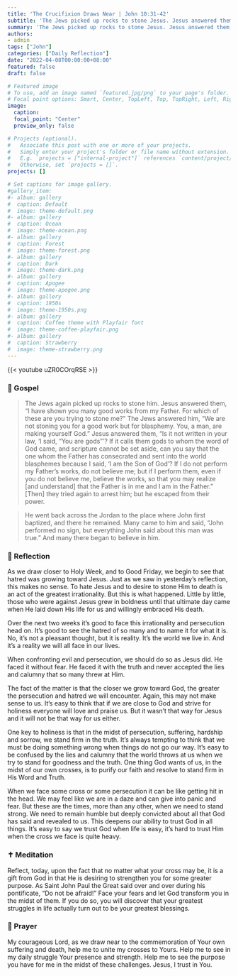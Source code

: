 ```yaml
---
title: 'The Crucifixion Draws Near | John 10:31-42'
subtitle: 'The Jews picked up rocks to stone Jesus. Jesus answered them, “I have shown you many good works from my Father. For which of these are you trying to stone me?”  John 10:31–32'
summary: 'The Jews picked up rocks to stone Jesus. Jesus answered them, “I have shown you many good works from my Father. For which of these are you trying to stone me?”  John 10:31–32'
authors:
- admin
tags: ["John"]
categories: ["Daily Reflection"]
date: "2022-04-08T00:00:00+08:00"
featured: false
draft: false

# Featured image
# To use, add an image named `featured.jpg/png` to your page's folder.
# Focal point options: Smart, Center, TopLeft, Top, TopRight, Left, Right, BottomLeft, Bottom, BottomRight
image:
  caption:
  focal_point: "Center"
  preview_only: false

# Projects (optional).
#   Associate this post with one or more of your projects.
#   Simply enter your project's folder or file name without extension.
#   E.g. `projects = ["internal-project"]` references `content/project/deep-learning/index.md`.
#   Otherwise, set `projects = []`.
projects: []

# Set captions for image gallery.
#gallery_item:
#- album: gallery
#  caption: Default
#  image: theme-default.png
#- album: gallery
#  caption: Ocean
#  image: theme-ocean.png
#- album: gallery
#  caption: Forest
#  image: theme-forest.png
#- album: gallery
#  caption: Dark
#  image: theme-dark.png
#- album: gallery
#  caption: Apogee
#  image: theme-apogee.png
#- album: gallery
#  caption: 1950s
#  image: theme-1950s.png
#- album: gallery
#  caption: Coffee theme with Playfair font
#  image: theme-coffee-playfair.png
#- album: gallery
#  caption: Strawberry
#  image: theme-strawberry.png
---
```


{{< youtube uZR0COrqRSE >}}

### :love_letter: Gospel
> The Jews again picked up rocks to stone him. Jesus answered them, “I have shown you many good works from my Father. For which of these are you trying to stone me?” The Jews answered him, “We are not stoning you for a good work but for blasphemy. You, a man, are making yourself God.”  Jesus answered them, “Is it not written in your law, ‘I said, “You are gods”’? If it calls them gods to whom the word of God came, and scripture cannot be set aside, can you say that the one whom the Father has consecrated and sent into the world blasphemes because I said, ‘I am the Son of God’? If I do not perform my Father’s works, do not believe me; but if I perform them, even if you do not believe me, believe the works, so that you may realize [and understand] that the Father is in me and I am in the Father.” [Then] they tried again to arrest him; but he escaped from their power.

> He went back across the Jordan to the place where John first baptized, and there he remained. Many came to him and said, “John performed no sign, but everything John said about this man was true.” And many there began to believe in him.

### :speech_balloon: Reflection
As we draw closer to Holy Week, and to Good Friday, we begin to see that hatred was growing toward Jesus.  Just as we saw in yesterday’s reflection, this makes no sense.  To hate Jesus and to desire to stone Him to death is an act of the greatest irrationality.  But this is what happened.  Little by little, those who were against Jesus grew in boldness until that ultimate day came when He laid down His life for us and willingly embraced His death.

Over the next two weeks it’s good to face this irrationality and persecution head on.  It’s good to see the hatred of so many and to name it for what it is.  No, it’s not a pleasant thought, but it is reality.  It’s the world we live in.  And it’s a reality we will all face in our lives.

When confronting evil and persecution, we should do so as Jesus did.  He faced it without fear.  He faced it with the truth and never accepted the lies and calumny that so many threw at Him.  

The fact of the matter is that the closer we grow toward God, the greater the persecution and hatred we will encounter.  Again, this may not make sense to us.  It’s easy to think that if we are close to God and strive for holiness everyone will love and praise us.  But it wasn’t that way for Jesus and it will not be that way for us either.

One key to holiness is that in the midst of persecution, suffering, hardship and sorrow, we stand firm in the truth.  It’s always tempting to think that we must be doing something wrong when things do not go our way.  It’s easy to be confused by the lies and calumny that the world throws at us when we try to stand for goodness and the truth.  One thing God wants of us, in the midst of our own crosses, is to purify our faith and resolve to stand firm in His Word and Truth.  

When we face some cross or some persecution it can be like getting hit in the head.  We may feel like we are in a daze and can give into panic and fear.  But these are the times, more than any other, when we need to stand strong.  We need to remain humble but deeply convicted about all that God has said and revealed to us.  This deepens our ability to trust God in all things.  It’s easy to say we trust God when life is easy, it’s hard to trust Him when the cross we face is quite heavy.  

### :latin_cross: Meditation
Reflect, today, upon the fact that no matter what your cross may be, it is a gift from God in that He is desiring to strengthen you for some greater purpose.  As Saint John Paul the Great said over and over during his pontificate, “Do not be afraid!”  Face your fears and let God transform you in the midst of them.  If you do so, you will discover that your greatest struggles in life actually turn out to be your greatest blessings.

### :pray: Prayer
My courageous Lord, as we draw near to the commemoration of Your own suffering and death, help me to unite my crosses to Yours.  Help me to see in my daily struggle Your presence and strength.  Help me to see the purpose you have for me in the midst of these challenges.  Jesus, I trust in You.
